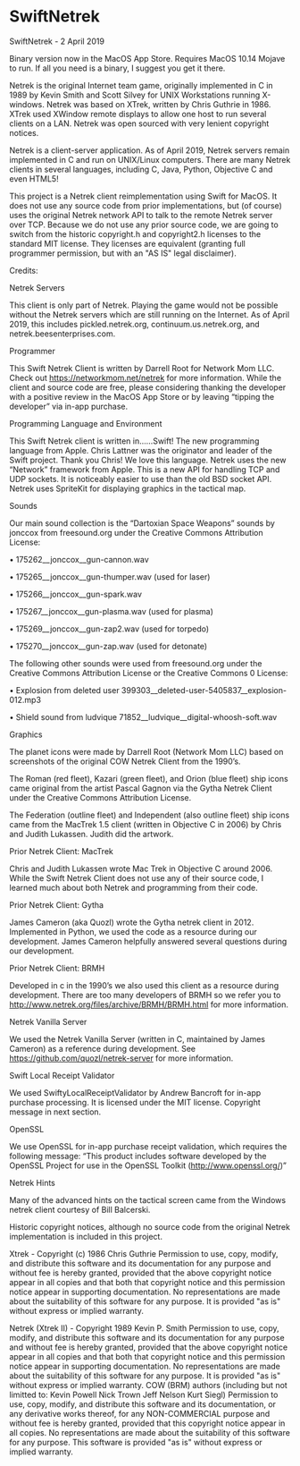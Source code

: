 # SwiftNetrek

SwiftNetrek - 2 April 2019

Binary version now in the MacOS App Store.  Requires MacOS 10.14 Mojave to run.  If all you need is a binary, I suggest you get it there.

Netrek is the original Internet team game, originally implemented in C in 1989 by Kevin Smith and Scott Silvey for UNIX Workstations running X-windows.  Netrek was based on XTrek, written by Chris Guthrie in 1986.  XTrek used XWindow remote displays to allow one host to run several clients on a LAN.  Netrek was open sourced with very lenient copyright notices.

Netrek is a client-server application.  As of April 2019, Netrek servers remain implemented in C and run on UNIX/Linux computers.  There are many Netrek clients in several languages, including C, Java, Python, Objective C and even HTML5!

This project is a Netrek client reimplementation using Swift for MacOS.  It does not use any source code from prior implementations, but (of course) uses the original Netrek network API to talk to the remote Netrek server over TCP.  Because we do not use any prior source code, we are going to switch from the historic copyright.h and copyright2.h licenses to the standard MIT license.  They licenses are equivalent (granting full programmer permission, but with an "AS IS" legal disclaimer).

Credits:

Netrek Servers

This client is only part of Netrek.  Playing the game would not be possible without the Netrek servers which are still running on the Internet.  As of April 2019, this includes pickled.netrek.org, continuum.us.netrek.org, and netrek.beesenterprises.com.

Programmer

This Swift Netrek Client is written by Darrell Root for Network Mom LLC.  Check out https://networkmom.net/netrek for more information.  While the client and source code are free, please considering thanking the developer with a positive review in the MacOS App Store or by leaving “tipping the developer” via in-app purchase.

Programming Language and Environment

This Swift Netrek client is written in……Swift!  The new programming language from Apple.  Chris Lattner was the originator and leader of the Swift project.  Thank you Chris!  We love this language.
Netrek uses the new “Network” framework from Apple.  This is a new API for handling TCP and UDP sockets.  It is noticeably easier to use than the old BSD socket API.
Netrek uses SpriteKit for displaying graphics in the tactical map.

Sounds

Our main sound collection is the “Dartoxian Space Weapons” sounds by jonccox from freesound.org under the Creative Commons Attribution License:

• 175262__jonccox__gun-cannon.wav

• 175265__jonccox__gun-thumper.wav (used for laser)

• 175266__jonccox__gun-spark.wav

• 175267__jonccox__gun-plasma.wav (used for plasma)

• 175269__jonccox__gun-zap2.wav (used for torpedo)

• 175270__jonccox__gun-zap.wav (used for detonate)

The following other sounds were used from freesound.org under the Creative Commons Attribution License or the Creative Commons 0 License:

• Explosion from deleted user  399303__deleted-user-5405837__explosion-012.mp3

• Shield sound from ludvique   71852__ludvique__digital-whoosh-soft.wav

Graphics

The planet icons were made by Darrell Root (Network Mom LLC) based on screenshots of the original COW Netrek Client from the 1990’s.

The Roman (red fleet), Kazari (green fleet), and Orion (blue fleet) ship icons came original from the artist Pascal Gagnon via the Gytha Netrek Client under the Creative Commons Attribution License.

The Federation (outline fleet) and Independent (also outline fleet) ship icons came from the MacTrek 1.5 client (written in Objective C in 2006) by Chris and Judith Lukassen.  Judith did the artwork.

Prior Netrek Client: MacTrek

Chris and Judith Lukassen wrote Mac Trek in Objective C around 2006.  While the Swift Netrek Client does not use any of their source code, I learned much about both Netrek and programming from their code. 

Prior Netrek Client: Gytha

James Cameron (aka Quozl) wrote the Gytha netrek client in 2012.  Implemented in Python, we used the code as a resource during our development.  James Cameron helpfully answered several questions during our development.

Prior Netrek Client: BRMH

Developed in c in the 1990’s we also used this client as a resource during development.  There are too many developers of BRMH so we refer you to http://www.netrek.org/files/archive/BRMH/BRMH.html for more information.

Netrek Vanilla Server

We used the Netrek Vanilla Server (written in C, maintained by James Cameron) as a reference during development.  See https://github.com/quozl/netrek-server for more information.

Swift Local Receipt Validator

We used SwiftyLocalReceiptValidator by Andrew Bancroft for in-app purchase processing.  It is licensed under the MIT license.  Copyright message in next section.

OpenSSL

We use OpenSSL for in-app purchase receipt validation, which requires the following message: “This product includes software developed by the OpenSSL Project for use in the OpenSSL Toolkit (http://www.openssl.org/)”

Netrek Hints

Many of the advanced hints on the tactical screen came from the Windows netrek client courtesy of Bill Balcerski.

Historic copyright notices, although no source code from the original Netrek implementation is included in this project.

Xtrek - Copyright (c) 1986 Chris Guthrie
Permission to use, copy, modify, and distribute this software and its documentation
for any purpose and without fee is hereby granted, provided that the above copyright
notice appear in all copies and that both that copyright notice and this permission
notice appear in supporting documentation.  No representations are made about the
suitability of this software for any purpose.  It is provided "as is" without
express or  implied warranty.

Netrek (Xtrek II) - Copyright 1989 Kevin P. Smith
Permission to use, copy, modify, and distribute this software and its documentation
for any purpose and without fee is hereby granted, provided that the above copyright
notice appear in all copies and that both that copyright notice and this permission
notice appear in supporting documentation.  No representations are made about the
suitability of this software for any purpose.  It is provided "as is" without express
or  implied warranty. COW (BRM) authors (including but not limitted to: Kevin Powell
Nick Trown Jeff Nelson Kurt Siegl) Permission to use, copy, modify, and distribute
this software and its documentation, or any derivative works thereof,  for any
NON-COMMERCIAL purpose and without fee is hereby granted, provided that this copyright
notice appear in all copies.  No representations are made about the suitability of
this software for any purpose.  This software is provided "as is" without express
or implied warranty.
